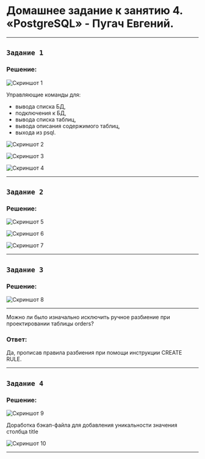 # Домашнее задание к занятию 4. «PostgreSQL» - Пугач Евгений.


---

## `Задание 1`

### Решение: 

![Скриншот 1](https://github.com/PugachEV72/Images/blob/master/2023-07-13_00-28-22.png)

Управляющие команды для:

- вывода списка БД,
- подключения к БД,
- вывода списка таблиц,
- вывода описания содержимого таблиц,
- выхода из psql.

![Скриншот 2](https://github.com/PugachEV72/Images/blob/master/2023-07-13_00-38-40.png)

![Скриншот 3](https://github.com/PugachEV72/Images/blob/master/2023-07-13_00-40-49.png)

![Скриншот 4](https://github.com/PugachEV72/Images/blob/master/2023-07-13_00-41-41.png)

---

## `Задание 2`

### Решение:

![Скриншот 5](https://github.com/PugachEV72/Images/blob/master/2023-07-13_00-46-10.png)

![Скриншот 6](https://github.com/PugachEV72/Images/blob/master/2023-07-13_01-02-25.png)

![Скриншот 7](https://github.com/PugachEV72/Images/blob/master/2023-07-13_01-19-00.png)

---

## `Задание 3`

### Решение:

![Скриншот 8](https://github.com/PugachEV72/Images/blob/master/2023-07-13_01-52-27.png)

---

Можно ли было изначально исключить ручное разбиение при проектировании таблицы orders?

### Ответ:

Да, прописав правила разбиения при помощи инструкции CREATE RULE.

---

## `Задание 4`

### Решение:

![Скриншот 9](https://github.com/PugachEV72/Images/blob/master/2023-07-13_02-25-21.png)

Доработка бэкап-файла для добавления уникальности значения столбца title

![Скриншот 10](https://github.com/PugachEV72/Images/blob/master/2023-07-13_02-29-28.png)

---
